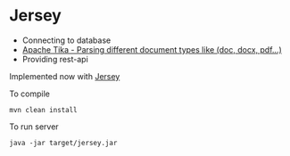 # Jersey

* Connecting to database
* [Apache Tika - Parsing different document types like (doc, docx, pdf...)](https://tika.apache.org/1.8/examples.html)
* Providing rest-api

Implemented now with [Jersey](https://jersey.java.net/)

To compile
```
mvn clean install
```

To run server
```
java -jar target/jersey.jar
```